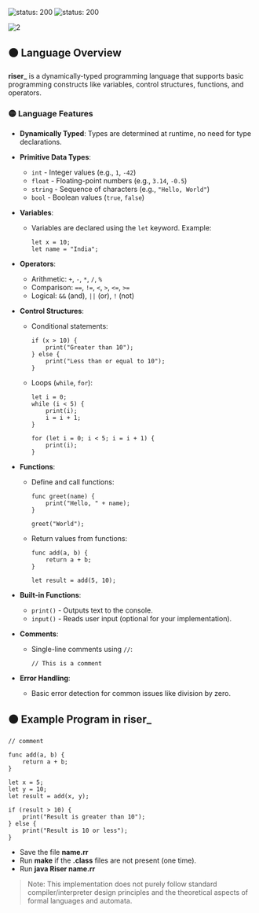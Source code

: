<!-- ![riser_lang](https://github.com/user-attachments/assets/85e9b1b6-c763-4160-a530-299843639079) -->
![status: 200](https://img.shields.io/badge/status-paused-yellow)
![status: 200](https://img.shields.io/badge/environment-windows-blue)

![2](https://github.com/user-attachments/assets/c44d0653-44e4-4e2f-ae97-76e3a21bd835)

## 🟠 **Language Overview**

**riser_** is a dynamically-typed programming language that supports basic programming constructs like variables, control structures, functions, and operators.

### 🟡 **Language Features**

- **Dynamically Typed**: Types are determined at runtime, no need for type declarations.
- **Primitive Data Types**:
  - `int` - Integer values (e.g., `1`, `-42`)
  - `float` - Floating-point numbers (e.g., `3.14`, `-0.5`)
  - `string` - Sequence of characters (e.g., `"Hello, World"`)
  - `bool` - Boolean values (`true`, `false`)
- **Variables**: 
  - Variables are declared using the `let` keyword. Example:
    ```plaintext
    let x = 10;
    let name = "India";
    ```

- **Operators**:
  - Arithmetic: `+`, `-`, `*`, `/`, `%`
  - Comparison: `==`, `!=`, `<`, `>`, `<=`, `>=`
  - Logical: `&&` (and), `||` (or), `!` (not)

- **Control Structures**:
  - Conditional statements:
    ```plaintext
    if (x > 10) {
        print("Greater than 10");
    } else {
        print("Less than or equal to 10");
    }
    ```
  - Loops (`while`, `for`):
    ```plaintext
    let i = 0;
    while (i < 5) {
        print(i);
        i = i + 1;
    }
    
    for (let i = 0; i < 5; i = i + 1) {
        print(i);
    }
    ```

- **Functions**:
  - Define and call functions:
    ```plaintext
    func greet(name) {
        print("Hello, " + name);
    }

    greet("World");
    ```
  - Return values from functions:
    ```plaintext
    func add(a, b) {
        return a + b;
    }

    let result = add(5, 10);
    ```

- **Built-in Functions**:
  - `print()` - Outputs text to the console.
  - `input()` - Reads user input (optional for your implementation).

- **Comments**:
  - Single-line comments using `//`:
    ```plaintext
    // This is a comment
    ```

- **Error Handling**:
  - Basic error detection for common issues like division by zero.

## 🟠 **Example Program in riser_**

```plaintext
// comment

func add(a, b) {
    return a + b;
}

let x = 5;
let y = 10;
let result = add(x, y);

if (result > 10) {
    print("Result is greater than 10");
} else {
    print("Result is 10 or less");
}
```
- Save the file **name.rr**
- Run **make** if the **.class** files are not present (one time).
- Run **java Riser name.rr**


> Note: This implementation does not purely follow standard compiler/interpreter design principles and the theoretical aspects of formal languages and automata.
